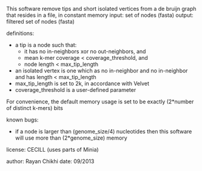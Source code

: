 This software remove tips and short isolated vertices from a de bruijn graph that resides in a file, in constant memory
 input: set of nodes (fasta)
 output: filtered set of nodes (fasta)

 definitions:

 - a tip is a node such that:
   * it has no in-neighbors xor no out-neighbors, and
   * mean k-mer coverage < coverage_threshold, and 
   * node length < max_tip_length
 - an isolated vertex is one which as no in-neighbor and no in-neighbor and has length < max_tip_length
 - max_tip_length is set to 2k, in accordance with Velvet 
 - coverage_threshold is a user-defined parameter

 For convenience, the default memory usage is set to be exactly (2*number of distinct k-mers) bits

 known bugs:
 - if a node is larger than (genome_size/4) nucleotides then this software will use more than (2*genome_size) memory

 license: CECILL 
 (uses parts of Minia)

 author: Rayan Chikhi
 date: 09/2013

